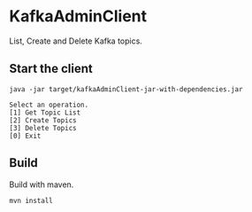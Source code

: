 # KafkaAdminClient
List, Create and Delete Kafka topics.

## Start the client
~~~
java -jar target/kafkaAdminClient-jar-with-dependencies.jar

Select an operation.
[1] Get Topic List
[2] Create Topics
[3] Delete Topics
[0] Exit
~~~

## Build
Build with maven.

~~~
mvn install
~~~